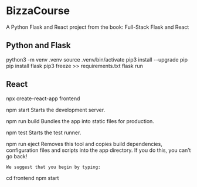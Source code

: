 # BizzaCourse
A Python Flask and React project from the book: Full-Stack Flask and React

## Python and Flask
python3 -m venv .venv
source .venv/bin/activate
pip3 install --upgrade pip
pip install flask
pip3 freeze >> requirements.txt
flask run

## React
npx create-react-app frontend

  npm start
    Starts the development server.

  npm run build
    Bundles the app into static files for production.

  npm test
    Starts the test runner.

  npm run eject
    Removes this tool and copies build dependencies, configuration files
    and scripts into the app directory. If you do this, you can’t go back!

    We suggest that you begin by typing:

  cd frontend
  npm start
